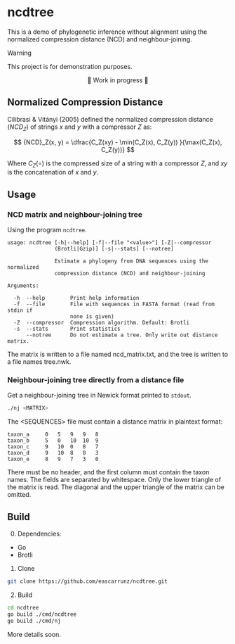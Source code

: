 # ncdtree

This is a demo of phylogenetic inference without alignment using the normalized compression distance (NCD) and neighbour-joining.

> [!WARNING]
> This project is for demonstration purposes.

<center>🚧 Work in progress 🚧</center>

## Normalized Compression Distance

Cilibrasi & Vitányi (2005) defined the normalized compression distance ($NCD_Z$) of strings $x$ and $y$ with a compressor $Z$ as:

$$
{NCD}_Z(x, y) = \dfrac{C_Z(xy) - \min(C_Z(x), C_Z(y)) }{\max(C_Z(x), C_Z(y))}
$$

Where $C_Z(\circ)$ is the compressed size of a string with a compressor $Z$, and $xy$ is the concatenation of $x$ and $y$.

## Usage

### NCD matrix and neighbour-joining tree

Using the program `ncdtree`.

```
usage: ncdtree [-h|--help] [-f|--file "<value>"] [-Z|--compressor
               (Brotli|Gzip)] [-s|--stats] [--notree]

               Estimate a phylogeny from DNA sequences using the normalized
               compression distance (NCD) and neighbour-joining

Arguments:

  -h  --help        Print help information
  -f  --file        File with sequences in FASTA format (read from stdin if
                    none is given)
  -Z  --compressor  Compression algorithm. Default: Brotli
  -s  --stats       Print statistics
      --notree      Do not estimate a tree. Only write out distance matrix.
```

The matrix is written to a file named ncd_matrix.txt, and the tree is written to a file names tree.nwk.

### Neighbour-joining tree directly from a distance file

Get a neighbour-joining tree in Newick format printed to `stdout`.

```sh
./nj <MATRIX>
```

The \<SEQUENCES\> file must contain a distance matrix in plaintext format:

```
taxon_a 	0 	5 	9 	9 	8
taxon_b 	5 	0 	10 	10 	9
taxon_c 	9 	10 	0 	8 	7
taxon_d 	9 	10 	8 	0 	3
taxon_e 	8 	9 	7 	3 	0
```

There must be no header, and the first column must contain the taxon names. The fields are separated by whitespace. Only the lower triangle of the matrix is read. The diagonal and the upper triangle of the matrix can be omitted.

## Build

0. Dependencies:

- Go
- Brotli

1. Clone

```sh
git clone https://github.com/eascarrunz/ncdtree.git
```
   
2. Build

```sh
cd ncdtree
go build ./cmd/ncdtree
go build ./cmd/nj
```

More details soon.